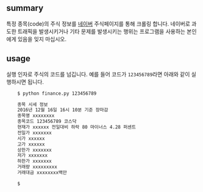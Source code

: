 ## summary
특정 종목(code)의 주식 정보를 [네이버](http://www.naver.com) 주식페이지를 통해 크롤링 합니다. 네이버로 과도한 트래픽을 발생시키거나 기타 문제를 발생시키는 행위는 프로그램을 사용하는 본인에게 있음을 잊지 마십시오.


## usage

실행 인자로 주식의 코드를 넘깁니다. 예를 들어 코드가 `123456789`라면 아래와 같이 실행하시면 됩니다.

```bash
    $ python finance.py 123456789

	종목 시세 정보
	2016년 12월 16일 16시 10분 기준 장마감
	종목명 xxxxxxxx
	종목코드 123456789 코스닥
	현재가 xxxxxx 전일대비 하락 80 마이너스 4.28 퍼센트
	전일가 xxxxxxx
	시가 xxxxxx
	고가 xxxxxx
	상한가 xxxxxxx
	저가 xxxxxxx
	하한가 xxxxxxx
	거래량 xxxxxxxxx
	거래대금 xxxxxxxx백만

	$
```
